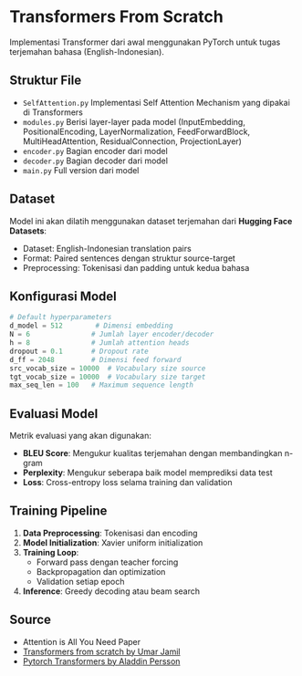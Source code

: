 # Transformers From Scratch

Implementasi Transformer dari awal menggunakan PyTorch untuk tugas terjemahan bahasa (English-Indonesian).

## Struktur File

- `SelfAttention.py` Implementasi Self Attention Mechanism yang dipakai di Transformers
- `modules.py` Berisi layer-layer pada model (InputEmbedding, PositionalEncoding, LayerNormalization, FeedForwardBlock, MultiHeadAttention, ResidualConnection, ProjectionLayer)
- `encoder.py` Bagian encoder dari model
- `decoder.py` Bagian decoder dari model
- `main.py` Full version dari model

## Dataset

Model ini akan dilatih menggunakan dataset terjemahan dari **Hugging Face Datasets**:
- Dataset: English-Indonesian translation pairs
- Format: Paired sentences dengan struktur source-target
- Preprocessing: Tokenisasi dan padding untuk kedua bahasa

## Konfigurasi Model

```python
# Default hyperparameters
d_model = 512        # Dimensi embedding
N = 6               # Jumlah layer encoder/decoder
h = 8               # Jumlah attention heads
dropout = 0.1       # Dropout rate
d_ff = 2048         # Dimensi feed forward
src_vocab_size = 10000  # Vocabulary size source
tgt_vocab_size = 10000  # Vocabulary size target
max_seq_len = 100   # Maximum sequence length
```

## Evaluasi Model

Metrik evaluasi yang akan digunakan:
- **BLEU Score**: Mengukur kualitas terjemahan dengan membandingkan n-gram
- **Perplexity**: Mengukur seberapa baik model memprediksi data test
- **Loss**: Cross-entropy loss selama training dan validation

## Training Pipeline

1. **Data Preprocessing**: Tokenisasi dan encoding
2. **Model Initialization**: Xavier uniform initialization
3. **Training Loop**: 
   - Forward pass dengan teacher forcing
   - Backpropagation dan optimization
   - Validation setiap epoch
4. **Inference**: Greedy decoding atau beam search

## Source
- Attention is All You Need Paper
- [Transformers from scratch by Umar Jamil](https://www.youtube.com/watch?v=ISNdQcPhsts&t=108s)
- [Pytorch Transformers by Aladdin Persson](https://www.youtube.com/watch?v=U0s0f995w14&t=1905s)
